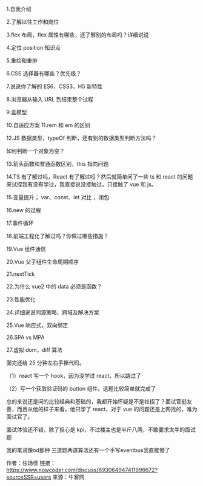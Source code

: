 1.自我介绍

2.了解以往工作和岗位

3.flex 布局，flex 属性有哪些，还了解别的布局吗？详细说说

4.定位 position 知识点

5.重绘和重排

6.CSS 选择器有哪些？优先级？

7.说说你了解的 ES6，CSS3，H5 新特性

8.浏览器从输入 URL 到结束整个过程

9.盒模型

10.自适应方案
11.rem 和 em 的区别

12.JS 数据类型，typeOf 判断，还有别的数据类型判断方法吗？

如何判断一个对象为空？

13.箭头函数和普通函数区别，this 指向问题

14.TS 有了解过吗，React 有了解过吗？然后就简单问了一些 ts 和 react 的问题来试探我有没有学过，我直接说没接触过，只接触了 vue 和 js。

15.变量提升； var、const、let 对比； 闭包

16.new 的过程

17.事件循环

18.前端工程化了解过吗？你做过哪些措施？

19.Vue 组件通信

20.Vue 父子组件生命周期顺序

21.nextTick

22.为什么 vue2 中的 data 必须是函数？

23.性能优化

24.详细说说同源策略、跨域及解决方案

25.Vue 响应式，双向绑定

26.SPA vs MPA

27.虚拟 dom，diff 算法

面完还给 25 分钟左右手撕代码。

（1）react 写一个 hook，因为没学过 react，所以跳过了

（2）写一个获取验证码的 button 组件。这题比较简单就完成了

总的来说还是问的比较经典和基础的，我都开始怀疑是不是社招了？面试官挺友善，而且从他的样子来看，他只学了 react，对于 vue 的问题还是上网找的，难为面试官了。

面试体验还不错，除了担心是 kpi，不过楼主也是半斤八两，不敢要求太牛的面试题


我的笔试像od那种 三道题两道算法还有一个手写eventbus我直接懵了     


作者：怯场怪
链接：https://www.nowcoder.com/discuss/693064947411996672?sourceSSR=users
来源：牛客网
